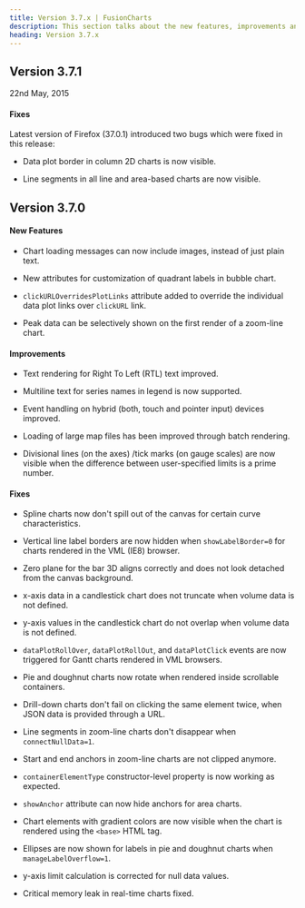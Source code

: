 ```yaml
---
title: Version 3.7.x | FusionCharts
description: This section talks about the new features, improvements and fixes for v3.7.1.
heading: Version 3.7.x
---
```


<h2 class="sub-heading">Version 3.7.1</h2>
22nd May, 2015

<h4 class="sub-heading">Fixes</h4>

Latest version of Firefox (37.0.1) introduced two bugs which were fixed in this release:

* Data plot border in column 2D charts is now visible.

* Line segments in all line and area-based charts are now visible.

<h2>Version 3.7.0</h2>

<h4 class="sub-heading">New Features</h4>

* Chart loading messages can now include images, instead of just plain text.

* New attributes for customization of quadrant labels in bubble chart.

* `clickURLOverridesPlotLinks` attribute added to override the individual data plot links over `clickURL` link.

* Peak data can be selectively shown on the first render of a zoom-line chart.

<h4>Improvements</h4>

* Text rendering for Right To Left (RTL) text improved.

* Multiline text for series names in legend is now supported.

* Event handling on hybrid (both, touch and pointer input) devices improved.

* Loading of large map files has been improved through batch rendering.

* Divisional lines (on the axes) /tick marks (on gauge scales) are now visible when the difference between user-specified limits is a prime number.

<h4>Fixes</h4>

* Spline charts now don't spill out of the canvas for certain curve characteristics.

* Vertical line label borders are now hidden when `showLabelBorder=0` for charts rendered in the VML (IE8) browser.

* Zero plane for the bar 3D aligns correctly and does not look detached from the canvas background.

* x-axis data in a candlestick chart does not truncate when volume data is not defined.

* y-axis values in the candlestick chart do not overlap when volume data is not defined.

* `dataPlotRollOver`, `dataPlotRollOut`, and `dataPlotClick` events are now triggered for Gantt charts rendered in VML browsers.

* Pie and doughnut charts now rotate when rendered inside scrollable containers.

* Drill-down charts don't fail on clicking the same element twice, when JSON data is provided through a URL.

* Line segments in zoom-line charts don't disappear when `connectNullData=1`.

* Start and end anchors in zoom-line charts are not clipped anymore.

* `containerElementType` constructor-level property is now working as expected.

* `showAnchor` attribute can now hide anchors for area charts.

* Chart elements with gradient colors are now visible when the chart is rendered using the `<base>` HTML tag.

* Ellipses are now shown for labels in pie and doughnut charts when `manageLabelOverflow=1`.

* y-axis limit calculation is corrected for null data values.

* Critical memory leak in real-time charts fixed.